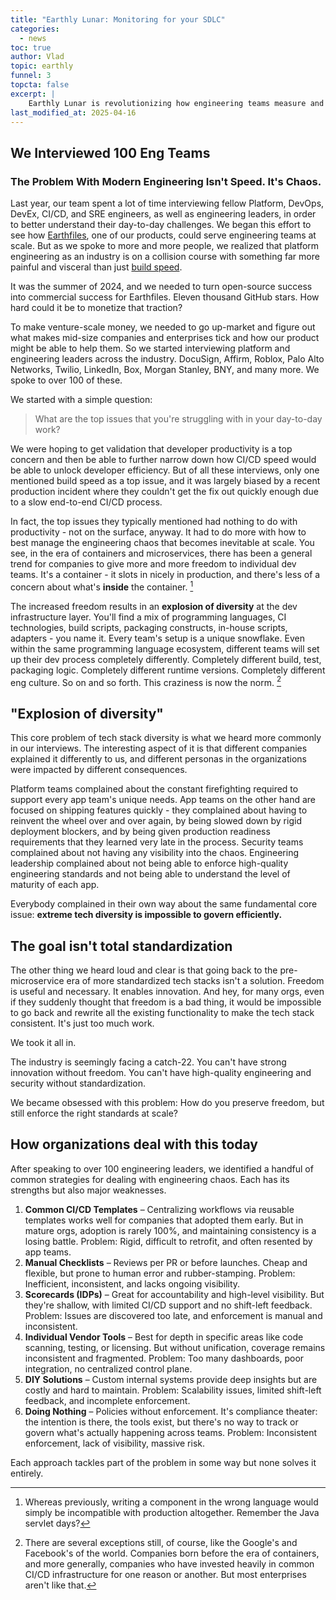 ```yaml
---
title: "Earthly Lunar: Monitoring for your SDLC"
categories:
  - news
toc: true
author: Vlad
topic: earthly
funnel: 3
topcta: false
excerpt: |
    Earthly Lunar is revolutionizing how engineering teams measure and improve their SDLC with universal monitoring that works with every tech stack, microservice, and CI pipeline. Lunar allows you to set engineering guardrails centrally, and roll them out gradually across your entire organization, ensuring code quality, security, and compliance requirements are consistently met.
last_modified_at: 2025-04-16
---
```


## We Interviewed 100 Eng Teams

### The Problem With Modern Engineering Isn't Speed. It's Chaos.

Last year, our team spent a lot of time interviewing fellow Platform, DevOps, DevEx, CI/CD, and SRE engineers, as well as engineering leaders, in order to better understand their day-to-day challenges. We began this effort to see how [Earthfiles](https://earthly.dev/earthfile), one of our products, could serve engineering teams at scale. But as we spoke to more and more people, we realized that platform engineering as an industry is on a collision course with something far more painful and visceral than just [build speed](https://earthly.dev/blog/the-roi-of-fast/).

It was the summer of 2024, and we needed to turn open-source success into commercial success for Earthfiles. Eleven thousand GitHub stars. How hard could it be to monetize that traction?

To make venture-scale money, we needed to go up-market and figure out what makes mid-size companies and enterprises tick and how our product might be able to help them. So we started interviewing platform and engineering leaders across the industry. DocuSign, Affirm, Roblox, Palo Alto Networks, Twilio, LinkedIn, Box, Morgan Stanley, BNY, and many more. We spoke to over 100 of these.

We started with a simple question:

> What are the top issues that you're struggling with in your day-to-day work?

We were hoping to get validation that developer productivity is a top concern and then be able to further narrow down how CI/CD speed would be able to unlock developer efficiency. But of all these interviews, only one mentioned build speed as a top issue, and it was largely biased by a recent production incident where they couldn't get the fix out quickly enough due to a slow end-to-end CI/CD process.

In fact, the top issues they typically mentioned had nothing to do with productivity - not on the surface, anyway. It had to do more with how to best manage the engineering chaos that becomes inevitable at scale. You see, in the era of containers and microservices, there has been a general trend for companies to give more and more freedom to individual dev teams. It's a container - it slots in nicely in production, and there's less of a concern about what's **inside** the container. [^1]

The increased freedom results in an **explosion of diversity** at the dev infrastructure layer. You'll find a mix of programming languages, CI technologies, build scripts, packaging constructs, in-house scripts, adapters - you name it. Every team's setup is a unique snowflake. Even within the same programming language ecosystem, different teams will set up their dev process completely differently. Completely different build, test, packaging logic. Completely different runtime versions. Completely different eng culture. So on and so forth. This craziness is now the norm. [^2]

[^1]: Whereas previously, writing a component in the wrong language would simply be incompatible with production altogether. Remember the Java servlet days?

[^2]: There are several exceptions still, of course, like the Google's and Facebook's of the world. Companies born before the era of containers, and more generally, companies who have invested heavily in common CI/CD infrastructure for one reason or another. But most enterprises aren't like that.

## "Explosion of diversity"

This core problem of tech stack diversity is what we heard more commonly in our interviews. The interesting aspect of it is that different companies explained it differently to us, and different personas in the organizations were impacted by different consequences.

Platform teams complained about the constant firefighting required to support every app team's unique needs. App teams on the other hand are focused on shipping features quickly - they complained about having to reinvent the wheel over and over again, by being slowed down by rigid deployment blockers, and by being given production readiness requirements that they learned very late in the process. Security teams complained about not having any visibility into the chaos. Engineering leadership complained about not being able to enforce high-quality engineering standards and not being able to understand the level of maturity of each app.

Everybody complained in their own way about the same fundamental core issue: **extreme tech diversity is impossible to govern efficiently.**

## The goal isn't total standardization

The other thing we heard loud and clear is that going back to the pre-microservice era of more standardized tech stacks isn't a solution. Freedom is useful and necessary. It enables innovation. And hey, for many orgs, even if they suddenly thought that freedom is a bad thing, it would be impossible to go back and rewrite all the existing functionality to make the tech stack consistent. It's just too much work.

We took it all in.

The industry is seemingly facing a catch-22. You can't have strong innovation without freedom. You can't have high-quality engineering and security without standardization.

We became obsessed with this problem: How do you preserve freedom, but still enforce the right standards at scale?

## How organizations deal with this today

After speaking to over 100 engineering leaders, we identified a handful of common strategies for dealing with engineering chaos. Each has its strengths but also major weaknesses.

1. **Common CI/CD Templates** – Centralizing workflows via reusable templates works well for companies that adopted them early. But in mature orgs, adoption is rarely 100%, and maintaining consistency is a losing battle.
Problem: Rigid, difficult to retrofit, and often resented by app teams.
2. **Manual Checklists** – Reviews per PR or before launches. Cheap and flexible, but prone to human error and rubber-stamping.
Problem: Inefficient, inconsistent, and lacks ongoing visibility.
3. **Scorecards (IDPs)** – Great for accountability and high-level visibility. But they're shallow, with limited CI/CD support and no shift-left feedback.
Problem: Issues are discovered too late, and enforcement is manual and inconsistent.
4. **Individual Vendor Tools** – Best for depth in specific areas like code scanning, testing, or licensing. But without unification, coverage remains inconsistent and fragmented.
Problem: Too many dashboards, poor integration, no centralized control plane.
5. **DIY Solutions** – Custom internal systems provide deep insights but are costly and hard to maintain.
Problem: Scalability issues, limited shift-left feedback, and incomplete enforcement.
6. **Doing Nothing** – Policies without enforcement. It's compliance theater: the intention is there, the tools exist, but there's no way to track or govern what's actually happening across teams.
Problem: Inconsistent enforcement, lack of visibility, massive risk.

Each approach tackles part of the problem in some way but none solves it entirely.
